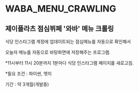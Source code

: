 # WABA_MENU_CRAWLING
## 제이플라츠 점심뷔페 '와바' 메뉴 크롤링

식당 인스타그램 계정에 업데이트되는 점심메뉴를 자동으로 확인해서

오늘자 메뉴를 자동으로 바탕화면에 저장해주는 프로그램.

  
*11시부터 11시 20분까지 1분마다 식당 인스타그램 페이지를 새로고침.
  
  
*필요 조건 : 파이썬, 엣지

기간 : 약 3개월(개발중)
